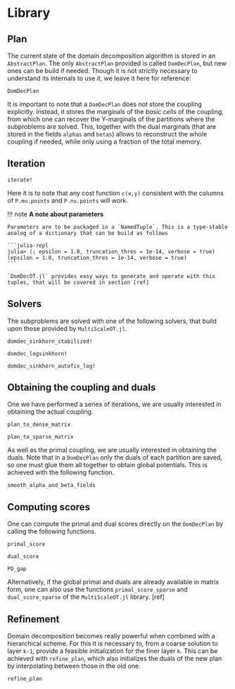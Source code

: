 # Library

## Plan

The current state of the domain decomposition algorithm is stored in an `AbstractPlan`. The only `AbstractPlan` provided is called `DomDecPlan`, but new ones can be build if needed. Though it is not strictly necessary to understand its internals to use it, we leave it here for reference: 

```@docs
DomDecPlan
```

It is important to note that a `DomDecPlan` does not store the coupling explicitly. Instead, it stores the marginals of the _basic cells_ of the coupling, from which one can recover the Y-marginals of the partitions where the subproblems are solved. This, together with the dual marginals (that are stored in the fields `alphas` and `betas`) allows to reconstruct the whole coupling if needed, while only using a fraction of the total memory.

## Iteration

```@docs
iterate!
```

Here it is to note that any cost function `c(x,y)` consistent with the columns of `P.mu.points` and `P.nu.points` will work. 

!!! note
    **A note about parameters**

    Parameters are to be packaged in a `NamedTuple`. This is a type-stable analog of a dictionary that can be build as follows

    ```julia-repl
    julia> (; epsilon = 1.0, truncation_thres = 1e-14, verbose = true)
    (epsilon = 1.0, truncation_thres = 1e-14, verbose = true)
    ```

    `DomDecOT.jl` provides easy ways to generate and operate with this tuples, that will be covered in section [ref]


## Solvers

The subproblems are solved with one of the following solvers, that build upon those provided by `MultiScaleOT.jl`.

```@docs
domdec_sinkhorn_stabilized!
```

```@docs
domdec_logsinkhorn!
```

```@docs
domdec_sinkhorn_autofix_log!
```

## Obtaining the coupling and duals

One we have performed a series of iterations, we are usually interested in obtaining the actual coupling.

```@docs 
plan_to_dense_matrix
```

```@docs 
plan_to_sparse_matrix
```

As well as the primal coupling, we are usually interested in obtaining the duals. Note that in a `DomDecPlan` only the duals of each partition are saved, so one must glue them all together to obtain global potentials. This is achieved with the following function.

```@docs
smooth_alpha_and_beta_fields
```

## Computing scores

One can compute the primal and dual scores directly on the `DomDecPlan` by calling the following functions.

```@docs
primal_score
```

```@docs
dual_score
```

```@docs
PD_gap
```

Alternatively, if the global primal and duals are already available in matrix form, one can also use the functions `primal_score_sparse` and `dual_score_sparse` of the `MultiScaleOT.jl` library. [ref]

## Refinement

Domain decomposition becomes really powerful when combined with a hierarchical scheme. For this it is necessary to, from a coarse solution to layer `k-1`, provide a feasible initialization for the finer layer `k`. This can be achieved with `refine_plan`, which also initializes the duals of the new plan by interpolating between those in the old one. 

```@docs
refine_plan
```
